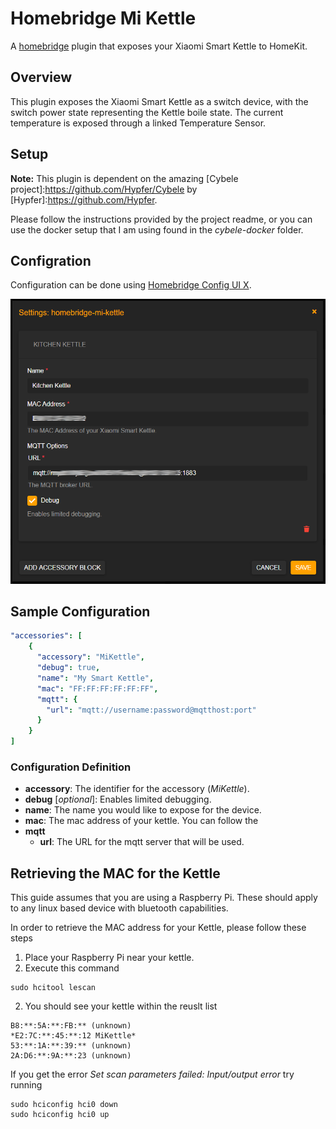 # Homebridge Mi Kettle

A [homebridge](https://github.com/nfarina/homebridge) plugin that exposes your Xiaomi Smart Kettle to HomeKit.

## Overview

This plugin exposes the Xiaomi Smart Kettle as a switch device, with the switch power state representing the Kettle boile state. The current temperature is exposed through a linked Temperature Sensor.

## Setup

**Note:** This plugin is dependent on the amazing [Cybele project]:https://github.com/Hypfer/Cybele by [Hypfer]:https://github.com/Hypfer. 

Please follow the instructions provided by the project readme, or you can use the docker setup that I am using found in the *cybele-docker* folder.

## Configration

Configuration can be done using [Homebridge Config UI X](https://github.com/oznu/homebridge-config-ui-x).

![Configuration](screenshots/configuration.png)

## Sample Configuration

```yaml
"accessories": [
    {
      "accessory": "MiKettle",
      "debug": true,
      "name": "My Smart Kettle",
      "mac": "FF:FF:FF:FF:FF:FF",
      "mqtt": {
        "url": "mqtt://username:password@mqtthost:port"
      }
    }   
]
```
### Configuration Definition

* **accessory**: The identifier for the accessory (*MiKettle*).
* **debug** [*optional*]: Enables limited debugging.
* **name**: The name you would like to expose for the device.
* **mac**: The mac address of your kettle. You can follow the 
* **mqtt**
  * **url**: The URL for the mqtt server that will be used.

## Retrieving the MAC for the Kettle

This guide assumes that you are using a Raspberry Pi. These should apply to any linux based device with bluetooth capabilities.

In order to retrieve the MAC address for your Kettle, please follow these steps

1. Place your Raspberry Pi near your kettle.
1. Execute this command
```
sudo hcitool lescan
```
2. You should see your kettle within the reuslt list
```
B8:**:5A:**:FB:** (unknown)
*E2:7C:**:45:**:12 MiKettle*
53:**:1A:**:39:** (unknown)
2A:D6:**:9A:**:23 (unknown)
```

If you get the error *Set scan parameters failed: Input/output error* try running

```
sudo hciconfig hci0 down
sudo hciconfig hci0 up
```